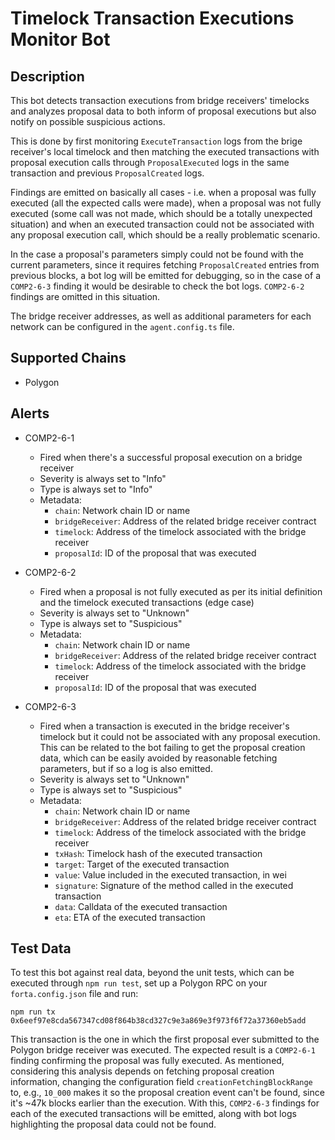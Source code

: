 # Timelock Transaction Executions Monitor Bot

## Description

This bot detects transaction executions from bridge receivers' timelocks and
analyzes proposal data to both inform of proposal executions but also notify
on possible suspicious actions.

This is done by first monitoring `ExecuteTransaction` logs from the brige
receiver's local timelock and then matching the executed transactions with
proposal execution calls through `ProposalExecuted` logs in the same
transaction and previous `ProposalCreated` logs.

Findings are emitted on basically all cases - i.e. when a proposal was fully
executed (all the expected calls were made), when a proposal was not fully
executed (some call was not made, which should be a totally unexpected
situation) and when an executed transaction could not be associated with any
proposal execution call, which should be a really problematic scenario.

In the case a proposal's parameters simply could not be found with the current
parameters, since it requires fetching `ProposalCreated` entries from previous
blocks, a bot log will be emitted for debugging, so in the case of a
`COMP2-6-3` finding it would be desirable to check the bot logs. `COMP2-6-2`
findings are omitted in this situation.

The bridge receiver addresses, as well as additional parameters for each
network can be configured in the `agent.config.ts` file.

## Supported Chains

- Polygon

## Alerts

- COMP2-6-1
  - Fired when there's a successful proposal execution on a bridge receiver
  - Severity is always set to "Info"
  - Type is always set to "Info"
  - Metadata:
    - `chain`: Network chain ID or name
    - `bridgeReceiver`: Address of the related bridge receiver contract
    - `timelock`: Address of the timelock associated with the bridge receiver
    - `proposalId`: ID of the proposal that was executed

- COMP2-6-2
  - Fired when a proposal is not fully executed as per its initial definition
  and the timelock executed transactions (edge case)
  - Severity is always set to "Unknown"
  - Type is always set to "Suspicious"
  - Metadata:
    - `chain`: Network chain ID or name
    - `bridgeReceiver`: Address of the related bridge receiver contract
    - `timelock`: Address of the timelock associated with the bridge receiver
    - `proposalId`: ID of the proposal that was executed

- COMP2-6-3
  - Fired when a transaction is executed in the bridge receiver's timelock but
  it could not be associated with any proposal execution. This can be related
  to the bot failing to get the proposal creation data, which can be easily
  avoided by reasonable fetching parameters, but if so a log is also emitted.
  - Severity is always set to "Unknown"
  - Type is always set to "Suspicious"
  - Metadata:
    - `chain`: Network chain ID or name
    - `bridgeReceiver`: Address of the related bridge receiver contract
    - `timelock`: Address of the timelock associated with the bridge receiver
    - `txHash`: Timelock hash of the executed transaction
    - `target`: Target of the executed transaction
    - `value`: Value included in the executed transaction, in wei
    - `signature`: Signature of the method called in the executed transaction
    - `data`: Calldata of the executed transaction
    - `eta`: ETA of the executed transaction

## Test Data

To test this bot against real data, beyond the unit tests, which can be
executed through `npm run test`, set up a Polygon RPC on your
`forta.config.json` file and run:

```
npm run tx 0x6eef97e8cda567347cd08f864b38cd327c9e3a869e3f973f6f72a37360eb5add
```

This transaction is the one in which the first proposal ever submitted to the
Polygon bridge receiver was executed. The expected result is a `COMP2-6-1`
finding confirming the proposal was fully executed.
As mentioned, considering this analysis depends on fetching proposal creation
information, changing the configuration field `creationFetchingBlockRange` to,
e.g., `10_000` makes it so the proposal creation event can't be found, since
it's ~47k blocks earlier than the execution. With this, `COMP2-6-3` findings
for each of the executed transactions will be emitted, along with bot logs
highlighting the proposal data could not be found.

